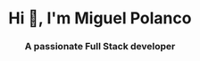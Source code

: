 <h1 align="center">Hi 👋, I'm Miguel Polanco</h1>
<h3 align="center">A passionate Full Stack developer</h3>
